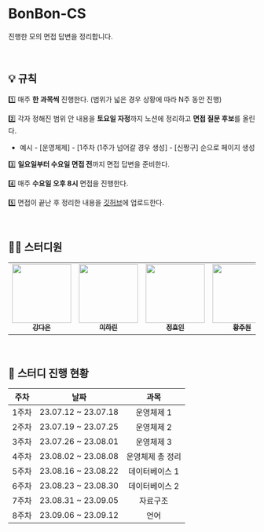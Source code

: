 # BonBon-CS

진행한 모의 면접 답변을 정리합니다.

<br/>

## 💡 규칙
1️⃣ 매주 **한 과목씩** 진행한다. (범위가 넓은 경우 상황에 따라 N주 동안 진행)

2️⃣ 각자 정해진 범위 안 내용을 **토요일 자정**까지 노션에 정리하고 **면접 질문 후보**를 올린다.

- 예시 - [운영체제] - [1주차 (1주가 넘어갈 경우 생성] - [신짱구] 순으로 페이지 생성

3️⃣ **일요일부터 수요일 면접 전**까지 면접 답변을 준비한다.

4️⃣ 매주 **수요일 오후 8시** 면접을 진행한다.

5️⃣ 면접이 끝난 후 정리한 내용을 [깃허브](https://github.com/BonBonCS)에 업로드한다.


<br/>

## 🙋‍♀️ 스터디원

<table>
  <tr>
    <td align="center"><a href="https://github.com/da010228"><img src="https://avatars.githubusercontent.com/u/69593799?v=4" width="120px;" alt=""/><br /><sub><b>강다은</b></sub></a><br /></td>
     <td align="center"><a href="https://github.com/Harinee68"><img src="https://avatars.githubusercontent.com/u/62701446?v=4" width="120px;" alt=""/><br /><sub><b>이하린</b></sub></a><br /></td>
    <td align="center"><a href="https://github.com/HyoinJeong"><img src="https://avatars.githubusercontent.com/u/52451420?s=64&v=4" width="120px;" alt=""/><br /><sub><b>정효인</b></sub></a><br /></td>
    <td align="center"><a href="https://github.com/woneee99"><img src="https://avatars.githubusercontent.com/u/87613419?v=4" width="120px;" alt=""/><br /><sub><b>황주원</b></sub></a><br /></td>
  </tr>
</table>

<br/>

## 📅 스터디 진행 현황



|주차|날짜|과목|
|:---:|:------:|:---:|
|1주차|23.07.12 ~ 23.07.18|운영체제 1|
|2주차|23.07.19 ~ 23.07.25|운영체제 2|
|3주차|23.07.26 ~ 23.08.01|운영체제 3|
|4주차|23.08.02 ~ 23.08.08|운영체제 총 정리|
|5주차|23.08.16 ~ 23.08.22|데이터베이스 1|
|6주차|23.08.23 ~ 23.08.30|데이터베이스 2|
|7주차|23.08.31 ~ 23.09.05|자료구조|
|8주차|23.09.06 ~ 23.09.12|언어|
